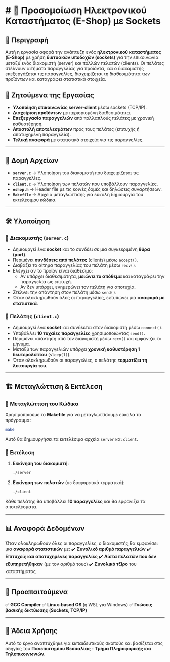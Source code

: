 # # 📌 Προσομοίωση Ηλεκτρονικού Καταστήματος (E-Shop) με Sockets

## 📖 Περιγραφή
Αυτή η εργασία αφορά την ανάπτυξη ενός **ηλεκτρονικού καταστήματος (E-Shop)** με χρήση **δικτυακών υποδοχών (sockets)** για την επικοινωνία μεταξύ ενός διακομιστή (server) και πολλών πελατών (clients). Οι πελάτες στέλνουν αιτήματα παραγγελίας για προϊόντα, και ο διακομιστής επεξεργάζεται τις παραγγελίες, διαχειρίζεται τη διαθεσιμότητα των προϊόντων και καταγράφει στατιστικά στοιχεία.

## 🎯 Ζητούμενα της Εργασίας
- **Υλοποίηση επικοινωνίας server-client** μέσω sockets (TCP/IP).
- **Διαχείριση προϊόντων** με περιορισμένη διαθεσιμότητα.
- **Επεξεργασία παραγγελιών** από πολλαπλούς πελάτες με χρονική καθυστέρηση.
- **Αποστολή αποτελεσμάτων** προς τους πελάτες (επιτυχής ή αποτυχημένη παραγγελία).
- **Τελική αναφορά** με στατιστικά στοιχεία για τις παραγγελίες.

---

## 📂 Δομή Αρχείων
- **`server.c`** → Υλοποίηση του διακομιστή που διαχειρίζεται τις παραγγελίες.
- **`client.c`** → Υλοποίηση των πελατών που υποβάλλουν παραγγελίες.
- **`eshop.h`** → Header file με τις κοινές δομές και δηλώσεις συναρτήσεων.
- **`Makefile`** → Αρχείο μεταγλώττισης για εύκολη δημιουργία του εκτελέσιμου κώδικα.

---

## 🛠️ Υλοποίηση
### 🔹 Διακομιστής (`server.c`)
- Δημιουργεί ένα **socket** και το συνδέει σε μια συγκεκριμένη **θύρα (port)**.
- Περιμένει **συνδέσεις από πελάτες** (clients) μέσω `accept()`.
- Διαβάζει το αίτημα παραγγελίας του πελάτη μέσω `recv()`.
- Ελέγχει αν το προϊόν είναι διαθέσιμο:
  - Αν υπάρχει διαθεσιμότητα, **μειώνει το απόθεμα** και καταγράφει την παραγγελία ως επιτυχή.
  - Αν δεν υπάρχει, ενημερώνει τον πελάτη για αποτυχία.
- Στέλνει την απάντηση στον πελάτη μέσω `send()`.
- Όταν ολοκληρωθούν όλες οι παραγγελίες, εκτυπώνει μια **αναφορά με στατιστικά**.

### 🔹 Πελάτης (`client.c`)
- Δημιουργεί ένα **socket** και συνδέεται στον διακομιστή μέσω `connect()`.
- Υποβάλλει **10 τυχαίες παραγγελίες** χρησιμοποιώντας `send()`.
- Περιμένει απάντηση από τον διακομιστή μέσω `recv()` και εμφανίζει το μήνυμα.
- Μεταξύ των παραγγελιών υπάρχει **χρονική καθυστέρηση 1 δευτερολέπτου** (`sleep(1)`).
- Όταν ολοκληρωθούν οι παραγγελίες, ο πελάτης **τερματίζει τη λειτουργία του**.

---

## 🏗️ Μεταγλώττιση & Εκτέλεση
### 🔹 Μεταγλώττιση του Κώδικα
Χρησιμοποιούμε το **Makefile** για να μεταγλωττίσουμε εύκολα το πρόγραμμα:
```bash
make
```
Αυτό θα δημιουργήσει τα εκτελέσιμα αρχεία `server` και `client`.

### 🔹 Εκτέλεση
1. **Εκκίνηση του διακομιστή**:
   ```bash
   ./server
   ```
2. **Εκκίνηση των πελατών** (σε διαφορετικά τερματικά):
   ```bash
   ./client
   ```
Κάθε πελάτης θα υποβάλλει **10 παραγγελίες** και θα εμφανίζει τα αποτελέσματα.

---

## 📊 Αναφορά Δεδομένων
Όταν ολοκληρωθούν όλες οι παραγγελίες, ο διακομιστής θα εμφανίσει μια **αναφορά στατιστικών** με:
✔️ **Συνολικό αριθμό παραγγελιών**
✔️ **Επιτυχείς και αποτυχημένες παραγγελίες**
✔️ **Λίστα πελατών που δεν εξυπηρετήθηκαν** (με τον αριθμό τους)
✔️ **Συνολικό τζίρο** του καταστήματος

---

## 🔗 Προαπαιτούμενα
✅ **GCC Compiler**
✅ **Linux-based OS** (ή WSL για Windows)
✅ **Γνώσεις βασικής δικτύωσης (Sockets, TCP/IP)**

---

## 📜 Άδεια Χρήσης
Αυτό το έργο αναπτύχθηκε για εκπαιδευτικούς σκοπούς και βασίζεται στις οδηγίες του **Πανεπιστημίου Θεσσαλίας - Τμήμα Πληροφορικής και Τηλεπικοινωνιών**.

